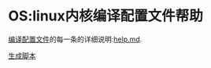 # OS:linux内核编译配置文件帮助
[编译配置文件](https://github.com/ir193/tiny_linux/blob/master/myconfig2)的每一条的详细说明:[help.md](https://github.com/qibingbuso/os/blob/master/help.md).

[生成脚本](https://github.com/qibingbuso/os/blob/master/generateHelp.py)

